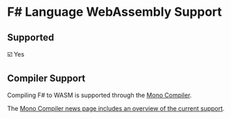 # F# Language WebAssembly Support

## Supported

:ballot_box_with_check: Yes

## Compiler Support

Compiling F# to WASM is supported through the [Mono Compiler](http://www.mono-project.com).

The [Mono Compiler news page includes an overview of the current support](http://www.mono-project.com/news/2017/08/09/hello-webassembly/).
